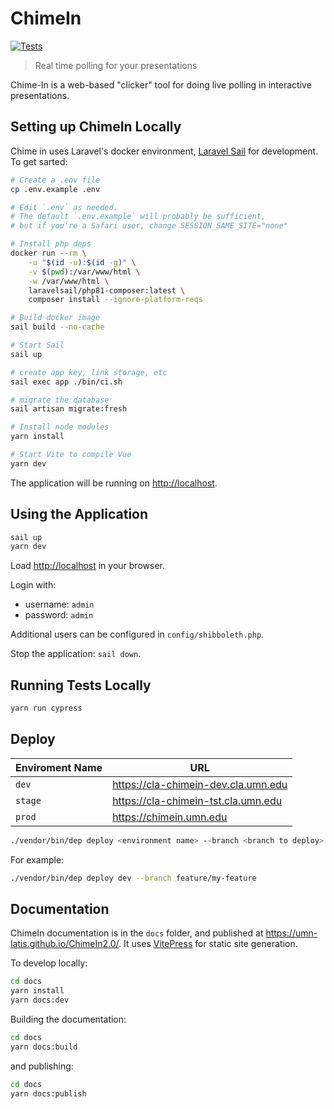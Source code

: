 # ChimeIn

[![Tests](https://github.com/UMN-LATIS/ChimeIn2.0/actions/workflows/tests.yml/badge.svg)](https://github.com/UMN-LATIS/ChimeIn2.0/actions/workflows/tests.yml)

> Real time polling for your presentations

Chime-In is a web-based "clicker" tool for doing live polling in interactive presentations.

## Setting up ChimeIn Locally

Chime in uses Laravel's docker environment, [Laravel Sail](https://laravel.com/docs/8.x/sail) for development. To get sarted:

```sh
# Create a .env file
cp .env.example .env

# Edit `.env` as needed.
# The default `.env.example` will probably be sufficient,
# but if you're a Safari user, change SESSION_SAME_SITE="none"

# Install php deps
docker run --rm \
    -u "$(id -u):$(id -g)" \
    -v $(pwd):/var/www/html \
    -w /var/www/html \
    laravelsail/php81-composer:latest \
    composer install --ignore-platform-reqs

# Build docker image
sail build --no-cache

# Start Sail
sail up

# create app key, link storage, etc
sail exec app ./bin/ci.sh

# migrate the database
sail artisan migrate:fresh

# Install node modules
yarn install

# Start Vite to compile Vue
yarn dev
```

The application will be running on <http://localhost>.

## Using the Application

```sh
sail up
yarn dev
```

Load <http://localhost> in your browser.

Login with:

- username: `admin`
- password: `admin`

Additional users can be configured in `config/shibboleth.php`.

Stop the application: `sail down`.

## Running Tests Locally

```sh
yarn run cypress
```

## Deploy

| Enviroment Name | URL                                   |
| --------------- | ------------------------------------- |
| `dev`           | <https://cla-chimein-dev.cla.umn.edu> |
| `stage`         | <https://cla-chimein-tst.cla.umn.edu> |
| `prod`          | <https://chimein.umn.edu>             |

```sh
./vendor/bin/dep deploy <environment name> --branch <branch to deploy>
```

For example:

```sh
./vendor/bin/dep deploy dev --branch feature/my-feature
```

## Documentation

ChimeIn documentation is in the `docs` folder, and published at <https://umn-latis.github.io/ChimeIn2.0/>. It uses [VitePress](https://vitepress.vuejs.org/) for static site generation.

To develop locally:

```sh
cd docs
yarn install
yarn docs:dev
```

Building the documentation:

```sh
cd docs
yarn docs:build
```

and publishing:

```sh
cd docs
yarn docs:publish
```
